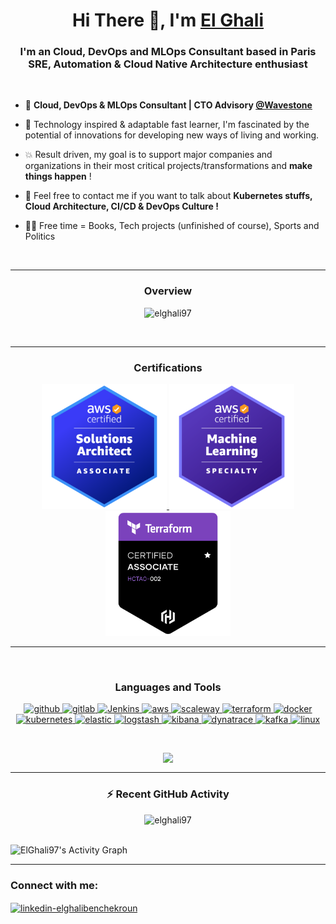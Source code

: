 <h1 align="center">Hi There 👋, I'm <a href="https://github.com/elghali97" target="blank">El Ghali</a></h1> 
<h3 align="center">I'm an Cloud, DevOps and MLOps Consultant based in Paris <br> SRE, Automation & Cloud Native Architecture enthusiast</h3>
<br>

-   🏢 **Cloud, DevOps & MLOps Consultant | CTO Advisory [@Wavestone](https://https://wavestone.com/)**

-   🚩 Technology inspired & adaptable fast learner, I'm fascinated by the potential of innovations for developing new ways of living and working. 

-   💥 Result driven, my goal is to support major companies and organizations in their most critical projects/transformations and **make things happen** !

-   💬 Feel free to contact me if you want to talk about **Kubernetes stuffs, Cloud Architecture, CI/CD & DevOps Culture !**

-   👨‍💻 Free time = Books, Tech projects (unfinished of course), Sports and Politics 

<br>

----

<h3 align="center">Overview</h3>
<p align="center">
    <img src="https://github-readme-streak-stats.herokuapp.com/?user=elghali97&theme=radical" alt="elghali97" />
</p>

<br>

----

<h3 align="center">Certifications</h3>
<p align="center">
    <a href="https://www.credly.com/earner/earned/badge/045b0a83-9242-48fe-8fc6-1a40b7e3470f">
        <img src="images/aws-certified-saa.png" alt="AWS Certified Solution Architect - Associate" width="200" height="200"/>
    </a>
    <a href="https://www.credly.com/earner/earned/badge/0955bfed-9620-41bc-b615-262c70997e48">
	    <img src="images/aws-certified-mlops.png" alt="AWS Certified Machine Learning - Specialty" width="200" height="200"/>
    </a>
    <a href="https://www.credly.com/earner/earned/badge/e2d81ec9-df5e-42f5-a60d-de659828c0dc">
        <img src="images/terraform-certified-associate.png" alt="Terraform Certified - Associate" width="200" height="200"/>
    </a>
</p>

----

<br>

<h3 align="center">Languages and Tools</h3>
<p align="center">
	<a href="https://github.com/" target="_blank">
		<img src="https://www.vectorlogo.zone/logos/github/github-tile.svg" alt="github" width="40" height="40"/>
	</a>
	<a href="https://about.gitlab.com/" target="_blank">
		<img src="https://www.vectorlogo.zone/logos/gitlab/gitlab-icon.svg" alt="gitlab" width="40" height="40"/>
	</a>
	<a href="https://www.jenkins.io/" target="_blank">
		<img src="https://www.vectorlogo.zone/logos/jenkins/jenkins-icon.svg" alt="Jenkins" width="40" height="40"/>
	</a>
	<a href="https://aws.amazon.com/" target="_blank">
		<img src="https://cdn.worldvectorlogo.com/logos/aws-2.svg" alt="aws" width="40" height="40"/>
	</a>
	<a href="https://www.scaleway.com/" target="_blank">
		<img src="https://www.vectorlogo.zone/logos/scaleway/scaleway-icon.svg" alt="scaleway" width="40" height="40"/>
	</a>
	<a href="https://www.terraform.io" target="_blank">
		<img src="https://www.vectorlogo.zone/logos/terraformio/terraformio-icon.svg" alt="terraform" width="40" height="40"/>
	</a>
	<a href="https://www.docker.com/" target="_blank">
		<img src="https://raw.githubusercontent.com/gilbarbara/logos/master/logos/docker-icon.svg" alt="docker" width="40" height="40"/>
	</a>
	<a href="https://kubernetes.io" target="_blank">
		<img src="https://www.vectorlogo.zone/logos/kubernetes/kubernetes-icon.svg" alt="kubernetes" width="40" height="40"/>
	</a>
	<a href="https://www.elastic.co/fr/elasticsearch" target="_blank">
		<img src="https://www.vectorlogo.zone/logos/elastic/elastic-icon.svg" alt="elastic" width="40" height="40"/>
	</a>
	<a href="https://www.elastic.co/fr/logstash" target="_blank">
		<img src="https://www.vectorlogo.zone/logos/elasticco_logstash/elasticco_logstash-icon.svg" alt="logstash" width="40" height="40"/>
	</a>
	<a href="https://www.elastic.co/fr/kibana" target="_blank">
		<img src="https://www.vectorlogo.zone/logos/elasticco_kibana/elasticco_kibana-icon.svg" alt="kibana" width="40" height="40"/>
	</a>
	<a href="https://www.dynatrace.fr" target="_blank">
		<img src="https://www.vectorlogo.zone/logos/dynatrace/dynatrace-icon.svg" alt="dynatrace" height="40"/>
	</a>
	<a href="https://kafka.apache.org" target="_blank">
		<img src="https://www.vectorlogo.zone/logos/apache_kafka/apache_kafka-icon.svg" alt="kafka" width="40" height="40"/>
	</a>
	<a href="https://www.linux.org/" target="_blank">
		<img src="https://www.vectorlogo.zone/logos/linux/linux-icon.svg" alt="linux" width="40" height="40"/>
	</a>
</p>

<br>

<p align="center">
    <img src="https://github-readme-stats.vercel.app/api/top-langs/?username=elghali97&langs_count=8&count_private=true&hide=jupyter%20notebook,html&theme=radical" style="vertical-align: top;" />
</p>

----

<h3 align="center">⚡ Recent GitHub Activity</h3>

<p align="center">
    <img src="https://github-readme-stats.vercel.app/api?username=elghali97&show_icons=true&count_private=true&theme=radical" alt="elghali97" />
</p>
<br>
<a><img alt="ElGhali97's Activity Graph" src="https://activity-graph.herokuapp.com/graph?username=elghali97&custom_title=El%20Ghali's%20Contribution%20Graph&theme=react-dark" /></a>
<br>

----

<p align="left">
	<h3 align="left">Connect with me:</h3>
	<a href="https://www.linkedin.com/in/elghali-benchekroun" target="blank">
		<img align="center" src="https://www.kingtree.eu/wp-content/uploads/2017/10/Linkedin_circle.svg_.png" alt="linkedin-elghalibenchekroun" height="30" width="30" />
	</a>
</p>
